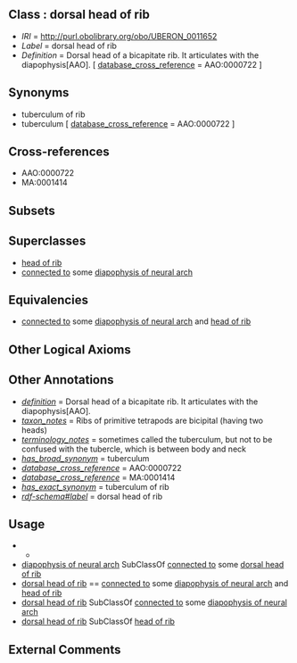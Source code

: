 
## Class : dorsal head of rib

 * *IRI* = http://purl.obolibrary.org/obo/UBERON_0011652
 * *Label* = dorsal head of rib
 * *Definition* = Dorsal head of a bicapitate rib. It articulates with the diapophysis[AAO]. [ [database_cross_reference](../../ef/oboInOwl#hasDbXref.md) = AAO:0000722 ]

## Synonyms

 * tuberculum of rib
 * tuberculum [ [database_cross_reference](../../ef/oboInOwl#hasDbXref.md) = AAO:0000722 ]

## Cross-references

 * AAO:0000722
 * MA:0001414

## Subsets


## Superclasses

 * [head of rib](../../UBERON/30/UBERON_0002230.md)
 * [connected to](../../RO/70/RO_0002170.md) some [diapophysis of neural arch](../../UBERON/53/UBERON_0011653.md)

## Equivalencies

 * [connected to](../../RO/70/RO_0002170.md) some [diapophysis of neural arch](../../UBERON/53/UBERON_0011653.md) and [head of rib](../../UBERON/30/UBERON_0002230.md)

## Other Logical Axioms


## Other Annotations

 * *[definition](../../IAO/15/IAO_0000115.md)* = Dorsal head of a bicapitate rib. It articulates with the diapophysis[AAO].
 * *[taxon_notes](../../UBPROP/08/UBPROP_0000008.md)* = Ribs of primitive tetrapods are bicipital (having two heads)
 * *[terminology_notes](../../UBPROP/13/UBPROP_0000013.md)* = sometimes called the tuberculum, but not to be confused with the tubercle, which is between body and neck
 * *[has_broad_synonym](../../ym/oboInOwl#hasBroadSynonym.md)* = tuberculum
 * *[database_cross_reference](../../ef/oboInOwl#hasDbXref.md)* = AAO:0000722
 * *[database_cross_reference](../../ef/oboInOwl#hasDbXref.md)* = MA:0001414
 * *[has_exact_synonym](../../ym/oboInOwl#hasExactSynonym.md)* = tuberculum of rib
 * *[rdf-schema#label](../../el/rdf-schema#label.md)* = dorsal head of rib

## Usage

 * -
 * [diapophysis of neural arch](../../UBERON/53/UBERON_0011653.md) SubClassOf [connected to](../../RO/70/RO_0002170.md) some [dorsal head of rib](../../UBERON/52/UBERON_0011652.md)
 * [dorsal head of rib](../../UBERON/52/UBERON_0011652.md) == [connected to](../../RO/70/RO_0002170.md) some [diapophysis of neural arch](../../UBERON/53/UBERON_0011653.md) and [head of rib](../../UBERON/30/UBERON_0002230.md)
 * [dorsal head of rib](../../UBERON/52/UBERON_0011652.md) SubClassOf [connected to](../../RO/70/RO_0002170.md) some [diapophysis of neural arch](../../UBERON/53/UBERON_0011653.md)
 * [dorsal head of rib](../../UBERON/52/UBERON_0011652.md) SubClassOf [head of rib](../../UBERON/30/UBERON_0002230.md)

## External Comments

